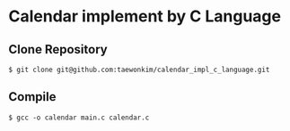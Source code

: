 Calendar implement by C Language
================================

## Clone Repository
    $ git clone git@github.com:taewonkim/calendar_impl_c_language.git

## Compile  
    $ gcc -o calendar main.c calendar.c
